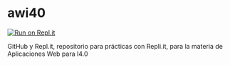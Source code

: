 # awi40

[![Run on Repl.it](https://repl.it/badge/github/AndreaJuarez/awi40)](https://repl.it/github/AndreaJuarez/awi40)

GitHub y Repl.it, repositorio para prácticas con Repli.it, para la materia de Aplicaciones Web para I4.0